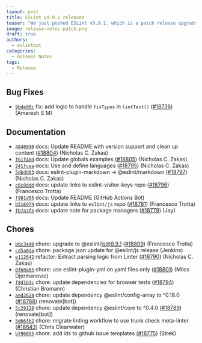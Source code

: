 ```yaml
---
layout: post
title: ESLint v9.9.1 released
teaser: "We just pushed ESLint v9.9.1, which is a patch release upgrade of ESLint. This release fixes several bugs found in the previous release."
image: release-notes-patch.png
draft: true
authors:
  - eslintbot
categories:
  - Release Notes
tags:
  - Release
---
```













## Bug Fixes


* [`9bde90c`](https://github.com/eslint/eslint/commit/9bde90c2edb6800c7f6428c5550ff00fff44ab02) fix: add logic to handle `fixTypes` in `lintText()` ([#18736](https://github.com/eslint/eslint/issues/18736)) (Amaresh  S M)




## Documentation


* [`4840930`](https://github.com/eslint/eslint/commit/4840930b9d8b6aa3578fe234180425e9060ceeca) docs: Update README with version support and clean up content ([#18804](https://github.com/eslint/eslint/issues/18804)) (Nicholas C. Zakas)
* [`f61f40d`](https://github.com/eslint/eslint/commit/f61f40d8a68b27ad1ff96c019ac41d4e958961a4) docs: Update globals examples ([#18805](https://github.com/eslint/eslint/issues/18805)) (Nicholas C. Zakas)
* [`241fcea`](https://github.com/eslint/eslint/commit/241fcea48abe1c63f22b31be4bd75b6039768a85) docs: Use and define languages ([#18795](https://github.com/eslint/eslint/issues/18795)) (Nicholas C. Zakas)
* [`5dbdd63`](https://github.com/eslint/eslint/commit/5dbdd63dc83428447e25f1fc1d05d8a69e3b006a) docs: eslint-plugin-markdown -> @eslint/markdown ([#18797](https://github.com/eslint/eslint/issues/18797)) (Nicholas C. Zakas)
* [`c6c8ddd`](https://github.com/eslint/eslint/commit/c6c8ddd3130bbfec98ef817e4647faf19b34c85c) docs: update links to eslint-visitor-keys repo ([#18796](https://github.com/eslint/eslint/issues/18796)) (Francesco Trotta)
* [`f981d05`](https://github.com/eslint/eslint/commit/f981d054ed935ef9844b6f76d4ce90ebb345b66f) docs: Update README (GitHub Actions Bot)
* [`b516974`](https://github.com/eslint/eslint/commit/b516974713ada28c75f1e21599fc0cec13a8b321) docs: update links to `eslint/js` repo ([#18781](https://github.com/eslint/eslint/issues/18781)) (Francesco Trotta)
* [`fb7a3f5`](https://github.com/eslint/eslint/commit/fb7a3f5df5f661bcd96e483558da66eafeb4b954) docs: update note for package managers ([#18779](https://github.com/eslint/eslint/issues/18779)) (Jay)








## Chores


* [`b0c34d0`](https://github.com/eslint/eslint/commit/b0c34d04b1ac1e56609209db2f9b18a6c05a198d) chore: upgrade to @eslint/js@9.9.1 ([#18809](https://github.com/eslint/eslint/issues/18809)) (Francesco Trotta)
* [`cd5a0da`](https://github.com/eslint/eslint/commit/cd5a0daa24b7ab019c42d64da478c84cc4d32c34) chore: package.json update for @eslint/js release (Jenkins)
* [`e112642`](https://github.com/eslint/eslint/commit/e1126423db08a29a6cdf39626110fd29186785f0) refactor: Extract parsing logic from Linter ([#18790](https://github.com/eslint/eslint/issues/18790)) (Nicholas C. Zakas)
* [`0f68a85`](https://github.com/eslint/eslint/commit/0f68a851db4db4eb6ff537345e7d6c26434950f1) chore: use eslint-plugin-yml on yaml files only ([#18801](https://github.com/eslint/eslint/issues/18801)) (Milos Djermanovic)
* [`f8d1b3c`](https://github.com/eslint/eslint/commit/f8d1b3c2324cdada4fe1d8799f4f517c1585a001) chore: update dependencies for browser tests ([#18794](https://github.com/eslint/eslint/issues/18794)) (Christian Bromann)
* [`aed2624`](https://github.com/eslint/eslint/commit/aed262407918406c19d43b8d54070fa93508782b) chore: update dependency @eslint/config-array to ^0.18.0 ([#18788](https://github.com/eslint/eslint/issues/18788)) (renovate[bot])
* [`5c29128`](https://github.com/eslint/eslint/commit/5c291283dc29dcfdae585d9878e0fb8ab0d68c43) chore: update dependency @eslint/core to ^0.4.0 ([#18789](https://github.com/eslint/eslint/issues/18789)) (renovate[bot])
* [`5d66fb2`](https://github.com/eslint/eslint/commit/5d66fb2b53ded440180feef526b1211673c40e88) chore: migrate linting workflow to use trunk check meta-linter ([#18643](https://github.com/eslint/eslint/issues/18643)) (Chris Clearwater)
* [`bf96855`](https://github.com/eslint/eslint/commit/bf96855d7c181648cb0a0e8faf77d707ddd4725f) chore: add ids to github issue templates ([#18775](https://github.com/eslint/eslint/issues/18775)) (Strek)


